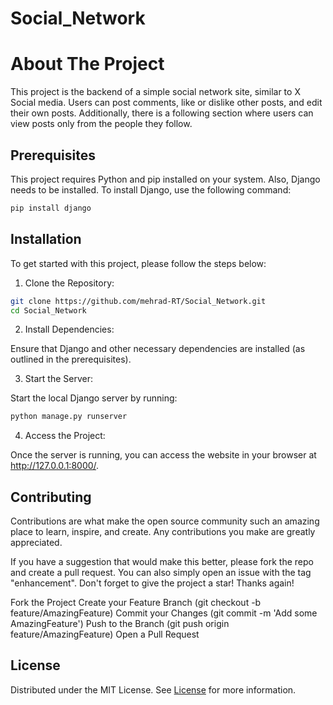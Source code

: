 # Social_Network

# About The Project

This project is the backend of a simple social network site, similar to X Social media. Users can post comments, like or dislike other posts, and edit their own posts. Additionally, there is a following section where users can view posts only from the people they follow.

## Prerequisites

This project requires Python and pip installed on your system. Also, Django needs to be installed. To install Django, use the following command:

```bash
pip install django
```
## Installation

To get started with this project, please follow the steps below:

1. Clone the Repository:

```bash
git clone https://github.com/mehrad-RT/Social_Network.git
cd Social_Network
```
2. Install Dependencies:

Ensure that Django and other necessary dependencies are installed (as outlined in the prerequisites).

3. Start the Server:

Start the local Django server by running:
```bash
python manage.py runserver
```        
    
4. Access the Project:

Once the server is running, you can access the website in your browser at http://127.0.0.1:8000/.

## Contributing
Contributions are what make the open source community such an amazing place to learn, inspire, and create. Any contributions you make are greatly appreciated.

If you have a suggestion that would make this better, please fork the repo and create a pull request. You can also simply open an issue with the tag "enhancement". Don't forget to give the project a star! Thanks again!

Fork the Project
Create your Feature Branch (git checkout -b feature/AmazingFeature)
Commit your Changes (git commit -m 'Add some AmazingFeature')
Push to the Branch (git push origin feature/AmazingFeature)
Open a Pull Request

## License
Distributed under the MIT License. See [License](LICENSE) for more information.


